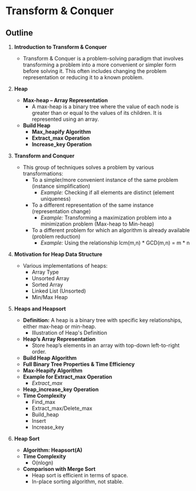 # Transform & Conquer

## Outline

1. **Introduction to Transform & Conquer**
    - Transform & Conquer is a problem-solving paradigm that involves transforming a problem into a more convenient or simpler form before solving it. This often includes changing the problem representation or reducing it to a known problem.

2. **Heap**
    - **Max-heap – Array Representation**
        - A max-heap is a binary tree where the value of each node is greater than or equal to the values of its children. It is represented using an array.
    - **Build Heap**
        - **Max_heapify Algorithm**
        - **Extract_max Operation**
        - **Increase_key Operation**

3. **Transform and Conquer**
    - This group of techniques solves a problem by various transformations:
        - To a simpler/more convenient instance of the same problem (instance simplification)
            - *Example:* Checking if all elements are distinct (element uniqueness)
        - To a different representation of the same instance (representation change)
            - *Example:* Transforming a maximization problem into a minimization problem (Max-heap to Min-heap)
        - To a different problem for which an algorithm is already available (problem reduction)
            - *Example:* Using the relationship lcm(m,n) * GCD(m,n) = m * n

4. **Motivation for Heap Data Structure**
    - Various implementations of heaps:
        - Array Type
        - Unsorted Array
        - Sorted Array
        - Linked List (Unsorted)
        - Min/Max Heap

5. **Heaps and Heapsort**
    - **Definition:** A heap is a binary tree with specific key relationships, either max-heap or min-heap.
        - Illustration of Heap's Definition
    - **Heap’s Array Representation**
        - Store heap’s elements in an array with top-down left-to-right order.
    - **Build Heap Algorithm**
    - **Full Binary Tree Properties & Time Efficiency**
    - **Max-Heapify Algorithm**
    - **Example for Extract_max Operation**
        - *Extract_max*
    - **Heap_increase_key Operation**
    - **Time Complexity**
        - Find_max
        - Extract_max/Delete_max
        - Build_heap
        - Insert
        - Increase_key

6. **Heap Sort**
    - **Algorithm: Heapsort(A)**
    - **Time Complexity**
        - O(nlogn)
    - **Comparison with Merge Sort**
        - Heap sort is efficient in terms of space.
        - In-place sorting algorithm, not stable.
